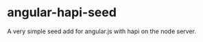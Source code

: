 angular-hapi-seed
=================

A very simple seed add for angular.js with hapi on the node server.
